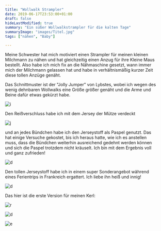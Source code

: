 ```yaml
---
title: "Wollwalk Strampler"
date: 2019-06-17T23:53:00+01:00
draft: false
hideLastModified: true
summary: "Ein süßer Wollwalkstrampler für die kalten Tage"
summaryImage: "images/Titel.jpg"
tags: ["nähen", "Baby"]

---
```


Meine Schwester hat mich motiviert einen Strampler für meinen kleinen Milchmann zu nähen und hat gleichzeitig einen Anzug für ihre Kleine Maus bestellt. Also habe ich mich fix an die Nähmaschine gesetzt, wann immer mich der Milchmann gelassen hat und habe in verhältnismäßig kurzer Zeit diese tollen Anzüge genäht.

Das Schnittmuster ist der "Jolly Jumper" von Lybstes, wobei ich wegen des wenig dehnbaren Wollwalks eine Größe größer genäht und die Arme und Beine dafür etwas gekürzt habe. 

![i](images/20191217_093134.jpg)

Den Reißverschluss habe ich mit dem Jersey der Mütze verdeckt

![j](images/20191217_093150.jpg)

und an jedes Bündchen habe ich den Jerseystoff als Paspel genutzt. Das hat einige Versuche gekostet, bis ich heraus hatte, wie ich es anstellen muss, dass die Bündchen weiterhin ausreichend gedehnt werden können und sich die Paspel trotzdem nicht kräuselt. Ich bin mit dem Ergebnis voll und ganz zufrieden!

![d](images/20191217_093333.jpg)

Den tollen Jerseystoff habe ich in einem super Sonderangebot während eines Ferientrips in Frankreich ergattert. Ich liebe ihn heiß und innig!

![d](images/20191217_093249.jpg)

Das hier ist die erste Version für meinen Kerl:

![r](images/20191119_193438.jpg)

![d](images/20191119_182640.jpg)

![e](images/20191119_182618.jpg)
